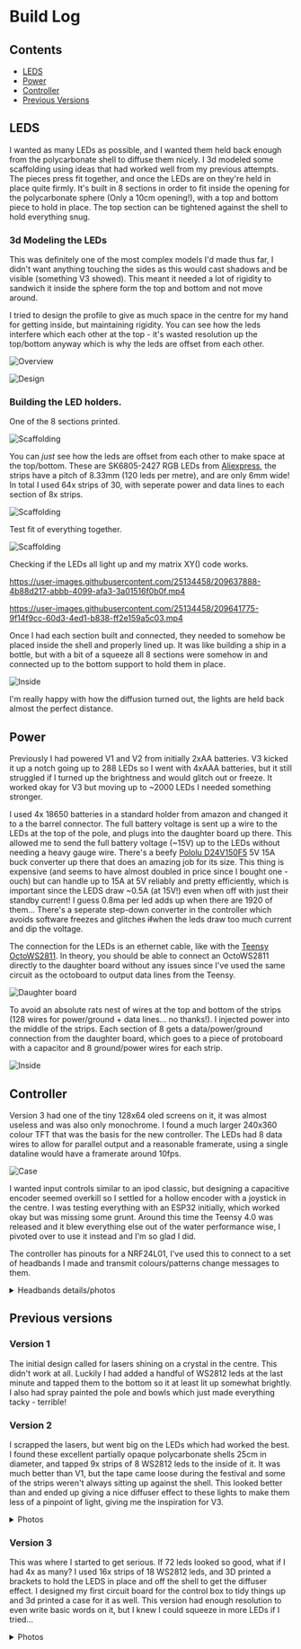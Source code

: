 # Build Log

## Contents
- [LEDS](#leds)
- [Power](#power)
- [Controller](#controller)
- [Previous Versions](#previous-versions)
  

## LEDS
I wanted as many LEDs as possible, and I wanted them held back enough from the polycarbonate shell to diffuse them nicely. 
I 3d modeled some scaffolding using ideas that had worked well from my previous attempts. The pieces press fit together, and once the LEDs are on they're held in place quite firmly. It's built in 8 sections in order to fit inside the opening for the polycarbonate sphere (Only a 10cm opening!), with a top and bottom piece to hold in place. The top section can be tightened against the shell to hold everything snug. 

### 3d Modeling the LEDs
This was definitely one of the most complex models I'd made thus far, I didn't want anything touching the sides as this would cast shadows and be visible (something V3 showed). This meant it needed a lot of rigidity to sandwich it inside the sphere form the top and bottom and not move around. 

I tried to design the profile to give as much space in the centre for my hand for getting inside, but maintaining rigidity.
You can see how the leds interfere which each other at the top - it's wasted resolution up the top/bottom anyway which is why the leds are offset from each other. 

![Overview](designOverview.PNG)

![Design](v4-design.png)


### Building the LED holders. 
One of the 8 sections printed. 

![Scaffolding](V4-scaffolding1.PNG)


You can *just* see how the leds are offset from each other to make space at the top/bottom. These are SK6805-2427 RGB LEDs from [Aliexpress](https://www.aliexpress.com/item/32818340106.html?spm=a2g0o.order_list.order_list_main.358.679f1802EQyb32), the strips have a pitch of 8.33mm (120 leds per metre), and are only 6mm wide! In total I used 64x strips of 30, with seperate power and data lines to each section of 8x strips. 

![Scaffolding](V4-scaffolding2.PNG)


Test fit of everything together. 

![Scaffolding](V4-Scaffolding3.PNG)


Checking if the LEDs all light up and my matrix XY() code works.
  
https://user-images.githubusercontent.com/25134458/209637888-4b88d217-abbb-4099-afa3-3a01516f0b0f.mp4


https://user-images.githubusercontent.com/25134458/209641775-9f14f9cc-60d3-4ed1-b838-ff2e159a5c03.mp4


Once I had each section built and connected, they needed to somehow be placed inside the shell and properly lined up. It was like building a ship in a bottle, but with a bit of a squeeze all 8 sections were somehow in and connected up to the bottom support to hold them in place. 

![Inside](V4-inside2.JPG)


I'm really happy with how the diffusion turned out, the lights are held back almost the perfect distance. 



## Power
Previously I had powered V1 and V2 from initially 2xAA batteries. V3 kicked it up a notch going up to 288 LEDs so I went with 4xAAA batteries, but it still struggled if I turned up the brightness and would glitch out or freeze. It worked okay for V3 but moving up to ~2000 LEDs I needed something stronger. 

I used 4x 18650 batteries in a standard holder from amazon and changed it to a the barrel connector. The full battery voltage is sent up a wire to the LEDs at the top of the pole, and plugs into the daughter board up there. This allowed me to send the full battery voltage (~15V) up to the LEDs without needing a heavy gauge wire. There's a beefy [Pololu D24V150F5](https://www.pololu.com/product/2881) 5V 15A buck converter up there that does an amazing job for its size. This thing is expensive (and seems to have almost doubled in price since I bought one - ouch) but can handle up to 15A at 5V reliably and pretty efficiently, which is important since the LEDS draw ~0.5A (at 15V!) even when off with just their standby current! I guess 0.8ma per led adds up when there are 1920 of them... There's a seperate step-down converter in the controller which avoids software freezes and glitches ~~if~~when the leds draw too much current and dip the voltage. 

The connection for the LEDs is an ethernet cable, like with the [Teensy OctoWS2811](https://www.pjrc.com/store/octo28_adaptor.html). In theory, you should be able to connect an OctoWS2811 directly to the daughter board without any issues since I've used the same circuit as the octoboard to output data lines from the Teensy. 

![Daughter board](V4-daughterBoard.PNG)


To avoid an absolute rats nest of wires at the top and bottom of the strips (128 wires for power/ground + data lines... no thanks!). I injected power into the middle of the strips. Each section of 8 gets a data/power/ground connection from the daughter board, which goes to a piece of protoboard with a capacitor and 8 ground/power wires for each strip. 

![Inside](V4-inside.jpg)


## Controller
Version 3 had one of the tiny 128x64 oled screens on it, it was almost useless and was also only monochrome. I found a much larger 240x360 colour TFT that was the basis for the new controller. The LEDs had 8 data wires to allow for parallel output and a reasonable framerate, using a single dataline would have a framerate around 10fps. 

![Case](Controller-case.png)

I wanted input controls similar to an ipod classic, but designing a capacitive encoder seemed overkill so I settled for a hollow encoder with a joystick in the centre. I was testing everything with an ESP32 initially, which worked okay but was missing some grunt. Around this time the Teensy 4.0 was released and it blew everything else out of the water performance wise, I pivoted over to use it instead and I'm so glad I did. 

The controller has pinouts for a NRF24L01, I've used this to connect to a set of headbands I made and transmit colours/patterns change messages to them. 

<details>
  <summary>Headbands details/photos</summary>
  
  The headbands have a mere 14 LEDs on them in a waterproof casing, connected to a small circuit board that holds an ATTINY and an NRF24L01, powered by 2xAA batteries in a 3d printed case. The case is a little bulky, but has a nice curve that conforms to the back of your head. It's proven to be a pretty sturdy design, none of the 12 I made have broken yet... A couple patterns and the NRF code is at the limit of what the ATTINY can do, though it's impressive for a DIP8 chip! Technically powering the leds from 3V shouldn't work and I was prepared to squeeze a boost converter in there, but it somehow works without it! 
  
  ![photo](HeadbandGroup.jpg)
  
  </details>


## Previous versions
### Version 1  
The initial design called for lasers shining on a crystal in the centre. This didn't work at all. Luckily I had added a handful of WS2812 leds at the last minute and tapped them to the bottom so it at least lit up somewhat brightly. I also had spray painted the pole and bowls which just made everything tacky - terrible!

### Version 2 
I scrapped the lasers, but went big on the LEDs which had worked the best. I found these excellent partially opaque polycarbonate shells 25cm in diameter, and tapped 9x strips of 8 WS2812 leds to the inside of it. It was much better than V1, but the tape came loose during the festival and some of the strips weren't always sitting up against the shell. This looked better than and ended up giving a nice diffuser effect to these lights to make them less of a pinpoint of light, giving me the inspiration for V3. 
  <details> 
    <summary>Photos</summary>
  
  ![Version 2](OldVersions/V2-totem.GIF)
  
  </details>
  
### Version 3 
This was where I started to get serious. If 72 leds looked so good, what if I had 4x as many?  I used 16x strips of 18 WS2812 leds, and 3D printed a brackets to hold the LEDS in place and off the shell to get the diffuser effect. I designed my first circuit board for the control box to tidy things up and 3d printed a case for it as well. This version had enough resolution to even write basic words on it, but I knew I could squeeze in more LEDs if I tried...

  <details> 
    <summary>Photos</summary>
  
  Here you can see the layout of the LEDs, with the top piece holding them in place, and a spacer in the middle resting against the sphere shell. The 4 rods hold the center piece up but the centre piece was too bulky and these rods too flimsy to keep reasonable tension. The middle spacers worked well but the part up against the shell cast a shadow from the LEDs to the side of them. This design had a lot of snap fits which worked suprisingly well overall. 
  
  ![Version 3](OldVersions/V3-design.png)
  
   You can see how the support rods are bending and the obligatory token capacitor for WS2812 leds. 
  
  ![Verson 3](OldVersions/V3-inside.PNG)

https://user-images.githubusercontent.com/25134458/209637023-156c7152-dfb4-41f7-a652-bb55d0df1f59.mp4




  
  </details>
